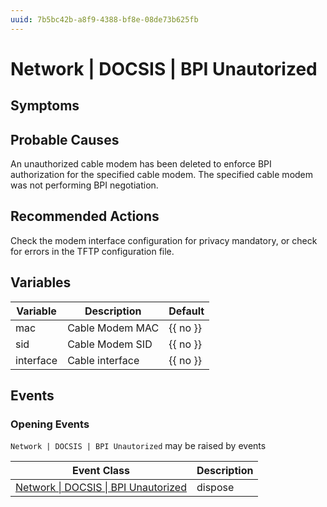 ```yaml
---
uuid: 7b5bc42b-a8f9-4388-bf8e-08de73b625fb
---
```

# Network | DOCSIS | BPI Unautorized

## Symptoms

## Probable Causes

An unauthorized cable modem has been deleted to enforce BPI authorization for the specified cable modem. The specified cable modem was not performing BPI negotiation.

## Recommended Actions

Check the modem interface configuration for privacy mandatory, or check for errors in the TFTP configuration file.

## Variables

| Variable  | Description     | Default  |
| --------- | --------------- | -------- |
| mac       | Cable Modem MAC | {{ no }} |
| sid       | Cable Modem SID | {{ no }} |
| interface | Cable interface | {{ no }} |

## Events

### Opening Events
`Network | DOCSIS | BPI Unautorized` may be raised by events

| Event Class                                                                                          | Description |
| ---------------------------------------------------------------------------------------------------- | ----------- |
| [Network \| DOCSIS \| BPI Unautorized](../event-classes-reference/network/docsis/bpi-unautorized.md) | dispose     |
